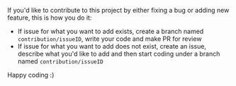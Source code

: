 If you'd like to contribute to this project by either fixing a bug or adding new feature, this is how you do it: 

- If issue for what you want to add exists, create a branch named `contribution/issueID`, write your code and make PR for review
- If issue for what you want to add does not exist, create an issue, describe what you'd like to add and then start coding under a branch named `contribution/issueID`

Happy coding :)
